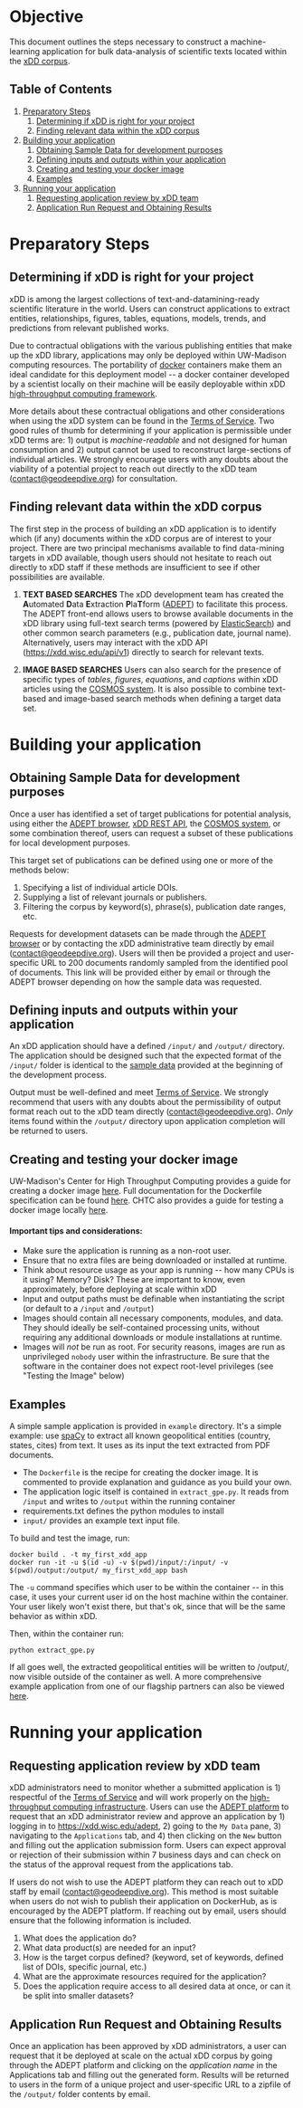 # Objective
This document outlines the steps necessary to construct a machine-learning application for bulk data-analysis of scientific texts located within the [xDD corpus](https://xdd.wisc.edu).

## Table of Contents
1. [Preparatory Steps](#preparatory-steps)
    1. [Determining if xDD is right for your project](#determining-if-xdd-is-right-for-your-project)
    2. [Finding relevant data within the xDD corpus](#finding-relevant-data-within-the-xdd-corpus)
2. [Building your application](#building-your-application)
    1. [Obtaining Sample Data for development purposes](#obtaining-sample-data-for-development-purposes)
    2. [Defining inputs and outputs within your application](#defining-inputs-and-outputs-within-your-application)
    3. [Creating and testing your docker image](#creating-a-docker-image)
    4. [Examples](#examples)
3. [Running your application](#running-your-application)
    1. [Requesting application review by xDD team](#requesting-application-review-by-xDD-team)
    2. [Application Run Request and Obtaining Results](#application-run-request-and-obtaining-results)

# Preparatory Steps
## Determining if xDD is right for your project
xDD is among the largest collections of text-and-datamining-ready scientific literature in the world. Users can construct applications to extract entities, relationships, figures, tables, equations, models, trends, and predictions from relevant published works.

Due to contractual obligations with the various publishing entities that make up the xDD library, applications may only be deployed within UW-Madison computing resources. The portability of [docker](https://www.docker.com/) containers make them an ideal candidate for this deployment model -- a docker container developed by a scientist locally on their machine will be easily deployable within xDD [high-throughput computing framework](https://chtc.cs.wisc.edu/). 

More details about these contractual obligations and other considerations when using the xDD system can be found in the [Terms of Service](https://github.com/ngds/ADEPT_frontend/blob/main/TOS.md#terms-of-service). Two good rules of thumb for determining if your application is permissible under xDD terms are: 1) output is *machine-readable* and not designed for human consumption and 2) output cannot be used to reconstruct large-sections of individual articles. We strongly encourage users with any doubts about the viability of a potential project to reach out directly to the xDD team (contact@geodeepdive.org) for consultation. 

## Finding relevant data within the xDD corpus
The first step in the process of building an xDD application is to identify which (if any) documents within the xDD corpus are of interest to your project. There are two principal mechanisms available to find data-mining targets in xDD available, though users should not hesitate to reach out directly to xDD staff if these methods are insufficient to see if other possibilities are available.

1. **TEXT BASED SEARCHES** The xDD development team has created the **A**utomated **D**ata **E**xtraction **P**la**T**form ([ADEPT](https://xdd.wisc.edu/adept)) to facilitate this process. The ADEPT front-end allows users to browse available documents in the xDD library using full-text search terms (powered by [ElasticSearch](https://www.elastic.co)) and other common search parameters (e.g., publication date, journal name). Alternatively, users may interact with the xDD API (https://xdd.wisc.edu/api/v1) directly to search for relevant texts. 

2. **IMAGE BASED SEARCHES** Users can also search for the presence of specific types of *tables*, *figures*, *equations*, and *captions* within xDD articles using the [COSMOS system](https://github.com/UW-COSMOS/cosmos). It is also possible to combine text-based and image-based search methods when defining a target data set.

# Building your application

## Obtaining Sample Data for development purposes
Once a user has identified a set of target publications for potential analysis, using either the [ADEPT browser](https://xdd.wisc.edu/adept#loginPanel), [xDD REST API](https://xdd.wisc.edu/api/v1), the [COSMOS system](https://github.com/UW-COSMOS/cosmos), or some combination thereof, users can request a subset of these publications for local development purposes.

This target set of publications can be defined using one or more of the methods below:
1. Specifying a list of individual article DOIs.
2. Supplying a list of relevant journals or publishers.
3. Filtering the corpus by keyword(s), phrase(s), publication date ranges, etc.

Requests for development datasets can be made through the [ADEPT browser](https://xdd.wisc.edu/adept) or by contacting the xDD administrative team directly by email (contact@geodeepdive.org). Users will then be provided a project and user-specific URL to 200 documents randomly sampled from the identified pool of documents. This link will be provided either by email or through the ADEPT browser depending on how the sample data was requested.

## Defining inputs and outputs within your application
An xDD application should have a defined `/input/` and `/output/` directory. The application should be designed such that the expected format of the `/input/` folder is identical to the [sample data](#obtaining-sample-data-for-development-purposes) provided at the beginning of the development process.

Output must be well-defined and meet [Terms of Service](#determining-if-xdd-is-right-for-your-project). We strongly recommend that users with any doubts about the permissibility of output format reach out to the xDD team directly (contact@geodeepdive.org). *Only* items found within the `/output/` directory upon application completion will be returned to users.

## Creating and testing your docker image
UW-Madison's Center for High Throughput Computing provides a guide for creating a docker image [here](http://chtc.cs.wisc.edu/docker-build.shtml). Full documentation for the Dockerfile specification can be found [here](https://docs.docker.com/engine/reference/builder/). CHTC also provides a guide for testing a docker image locally [here](http://chtc.cs.wisc.edu/docker-test.shtml). 

#### Important tips and considerations:
- Make sure the application is running as a non-root user.
- Ensure that no extra files are being downloaded or installed at runtime.
- Think about resource usage as your app is running -- how many CPUs is it using? Memory? Disk? These are important to know, even approximately, before deploying at scale within xDD
- Input and output paths must be definable when instantiating the script (or default to a `/input` and `/output`)
- Images should contain all necessary components, modules, and data. They should ideally be self-contained processing units, without requiring any additional downloads or module installations at runtime.
- Images will _not_ be run as root. For security reasons, images are run as unprivileged `nobody` user within the infrastructure. Be sure that the software in the container does not expect root-level privileges (see "Testing the Image" below)

## Examples
A simple sample application is provided in `example` directory. It's a simple example: use [spaCy](https://spacy.io) to extract all known geopolitical entities (country, states, cites) from text. It uses as its input the text extracted from PDF documents.

  - The `Dockerfile` is the recipe for creating the docker image. It is commented to provide explanation and guidance as you build your own. 
  - The application logic itself is contained in `extract_gpe.py`. It reads from `/input` and writes to `/output` within the running container
  - requirements.txt defines the python modules to install
  - `input/` provides an example text input file.

To build and test the image, run:

```
docker build . -t my_first_xdd_app
docker run -it -u $(id -u) -v $(pwd)/input/:/input/ -v $(pwd)/output:/output/ my_first_xdd_app bash
```

The `-u` command specifies which user to be within the container -- in this case, it uses your current user id on the host machine within the container. Your user likely won't exist there, but that's ok, since that will be the same behavior as within xDD.

Then, within the container run:
```
python extract_gpe.py
```

If all goes well, the extracted geopolitical entities will be written to /output/, now visible outside of the container as well. A more comprehensive example application from one of our flagship partners can also be viewed [here](https://github.com/throughput-ec/UnacquiredSites/tree/master).

# Running your application

## Requesting application review by xDD team
xDD administrators need to monitor whether a submitted application is 1) respectful of the [Terms of Service](#determining-if-xdd-is-right-for-your-project) and will work properly on the [high-throughput computing infrastructure](https://chtc.cs.wisc.edu/). Users can use the [ADEPT platform](https://xdd.wisc.edu/adept) to request that an xDD administrator review and approve an application by 1) logging in to https://xdd.wisc.edu/adept, 2) going to the `My Data` pane, 3) navigating to the `Applications` tab, and 4) then clicking on the `New` button and filling out the application submission form. Users can expect approval or rejection of their submission within 7 business days and can check on the status of the approval request from the applications tab.

If users do not wish to use the ADEPT platform they can reach out to xDD staff by email (contact@geodeepdive.org). This method is most suitable when users do not wish to publish their application on DockerHub, as is encouraged by the ADEPT platform. If reaching out by email, users should ensure that the following information is included.

1. What does the application do?
2. What data product(s) are needed for an input?
3. How is the target corpus defined? (keyword, set of keywords, defined list of DOIs, specific journal, etc.)
4. What are the approximate resources required for the application?
5. Does the application require access to all desired data at once, or can it be split into smaller datasets?

## Application Run Request and Obtaining Results
Once an application has been approved by xDD administrators, a user can request that it be deployed at scale on the actual xDD corpus by going through the ADEPT platform and clicking on the *application name* in the Applications tab and filling out the generated form. Results will be returned to users in the form of a unique project and user-specific URL to a zipfile of the `/output/` folder contents by email.

